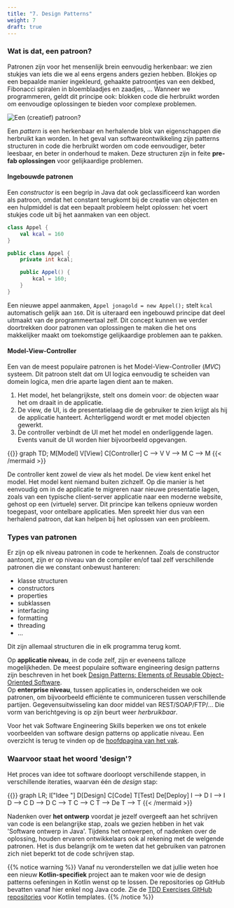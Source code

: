 ```yaml
---
title: "7. Design Patterns"
weight: 7
draft: true
---
```


### Wat is dat, een patroon?

Patronen zijn voor het mensenlijk brein eenvoudig herkenbaar: we zien stukjes van iets die we al eens ergens anders gezien hebben. Blokjes op een bepaalde manier ingekleurd, gehaakte patroontjes van een dekbed, Fibonacci spiralen in bloemblaadjes en zaadjes, ... Wanneer we programmeren, geldt dit principe ook: blokken code die herbruikt worden om eenvoudige oplossingen te bieden voor complexe problemen.

![](/img/creativepatterns.jpg "Een (creatief) patroon?")

Een _pattern_ is een herkenbaar en herhalende blok van eigenschappen die herbruikt kan worden. In het geval van softwareontwikkeling zijn patterns structuren in code die herbruikt worden om code eenvoudiger, beter leesbaar, en beter in onderhoud te maken. Deze structuren zijn in feite **pre-fab oplossingen** voor gelijkaardige problemen.

#### Ingebouwde patronen

Een _constructor_ is een begrip in Java dat ook geclassificeerd kan worden als patroon, omdat het constant terugkomt bij de creatie van objecten en een hulpmiddel is dat een bepaalt probleem helpt oplossen: het voert stukjes code uit bij het aanmaken van een object.

<div class="devselect">

```kt
class Appel {
    val kcal = 160
}
```

```java
public class Appel {
    private int kcal;

    public Appel() {
        kcal = 160;
    }
}
```

</div>

Een nieuwe appel aanmaken, `Appel jonagold = new Appel();` stelt `kcal` automatisch gelijk aan `160`. Dit is uiteraard een ingebouwd principe dat deel uitmaakt van de programmeertaal zelf. Dit concept kunnen we verder doortrekken door patronen van oplossingen te maken die het ons makkelijker maakt om toekomstige gelijkaardige problemen aan te pakken.

#### Model-View-Controller

Een van de meest populaire patronen is het Model-View-Controller (_MVC_) systeem. Dit patroon stelt dat om UI logica eenvoudig te scheiden van domein logica, men drie aparte lagen dient aan te maken.

1. Het model, het belangrijkste, stelt ons domein voor: de objecten waar het om draait in de applicatie.
2. De view, de UI, is de presentatielaag die de gebruiker te zien krijgt als hij de applicatie hanteert. Achterliggend wordt er met model objecten gewerkt.
3. De controller verbindt de UI met het model en onderliggende lagen. Events vanuit de UI worden hier bijvoorbeeld opgevangen.

{{<mermaid>}}
graph TD;
M[Model]
V[View]
C[Controller]
C --> V
V --> M
C --> M
{{< /mermaid >}}

De controller kent zowel de view als het model. De view kent enkel het model. Het model kent niemand buiten zichzelf. Op die manier is het eenvoudig om in de applicatie te migreren naar nieuwe presentatie lagen, zoals van een typische client-server applicatie naar een moderne website, gehost op een (virtuele) server. Dit principe kan telkens opnieuw worden toegepast, voor ontelbare applicaties. Men spreekt hier dus van een herhalend patroon, dat kan helpen bij het oplossen van een probleem.

### Types van patronen

Er zijn op elk niveau patronen in code te herkennen. Zoals de constructor aantoont, zijn er op niveau van de compiler en/of taal zelf verschillende patronen die we constant onbewust hanteren:

- klasse structuren
- constructors
- properties
- subklassen
- interfacing
- formatting
- threading
- ...

Dit zijn allemaal structuren die in elk programma terug komt.

Op **applicatie niveau**, in de code zelf, zijn er eveneens talloze mogelijkheden. De meest populaire software engineering design patterns zijn beschreven in het boek [Design Patterns: Elements of Reusable Object-Oriented Software](https://en.wikipedia.org/wiki/Design_Patterns). <br/>
Op **enterprise niveau**, tussen applicaties in, onderscheiden we ook patronen, om bijvoorbeeld efficiënte te communiceren tussen verschillende partijen. Gegevensuitwisseling kan door middel van REST/SOAP/FTP/... Die vorm van berichtgeving is op zijn beurt weer _herbruikbaar_.

Voor het vak Software Engineering Skills beperken we ons tot enkele voorbeelden van software design patterns op applicatie niveau. Een overzicht is terug te vinden op de [hoofdpagina van het vak](/).

### Waarvoor staat het woord 'design'?

Het proces van idee tot software doorloopt verschillende stappen, in verschillende iteraties, waarvan één de _design_ stap:

{{<mermaid>}}
graph LR;
I["Idee "]
D[Design]
C[Code]
T[Test]
De[Deploy]
I --> D
I --> I
D --> C
D --> D
C --> T
C --> C
T --> De
T --> T
{{< /mermaid >}}

Nadenken over **het ontwerp** voordat je jezelf overgeeft aan het schrijven van code is een belangrijke stap, zoals we gezien hebben in het vak 'Software ontwerp in Java'. Tijdens het ontwerpen, of nadenken over de oplossing, houden ervaren ontwikkelaars ook al rekening met de welgende patronen. Het is dus belangrijk om te weten dat het gebruiken van patronen zich niet beperkt tot de code schrijven stap.

{{% notice warning %}}
Vanaf nu veronderstellen we dat jullie weten hoe een nieuw **Kotlin-specifiek** project aan te maken voor wie de design patterns oefeningen in Kotlin wenst op te lossen. De repositories op GitHub bevatten vanaf hier enkel nog Java code. Zie de [TDD Exercises GitHub repositories](https://github.com/KULeuven-Diepenbeek/ses-tdd-exercise-1-template) voor Kotlin templates.
{{% /notice %}}
